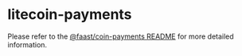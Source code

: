 litecoin-payments
=================

Please refer to the [@faast/coin-payments README](../coin-payments/README.md) for more detailed information.